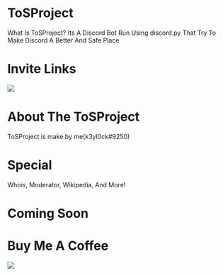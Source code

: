 # ToSProject
What Is ToSProject? Its A Discord Bot Run Using discord.py That Try To Make Discord A Better And Safe Place

# Invite Links
<a href='https://discord.com/api/oauth2/authorize?client_id=939930914794905630&permissions=8&scope=bot'>
  <img src='https://cdn.discordapp.com/attachments/939940962967355406/939945820491513886/toslogo.png' />
</a>

# About The ToSProject
ToSProject is make by me(k3yl0ck#9250)
# Special
Whois,
Moderator,
Wikipedia,
And More!
# Coming Soon
# Buy Me A Coffee
<img src='https://media.discordapp.net/attachments/940489311642611752/940489359952584774/img.buymeacoffee.com.jpeg'>
